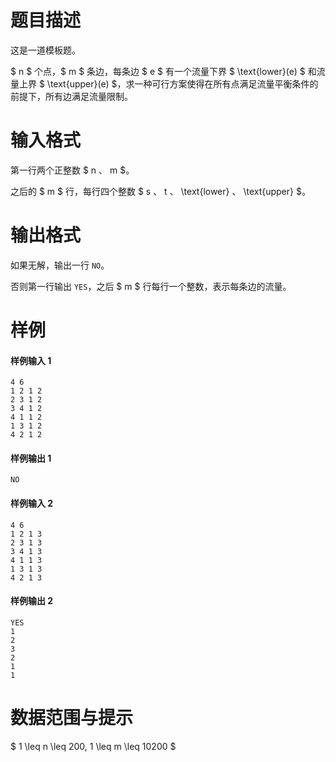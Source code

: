 
# 题目描述

这是一道模板题。

$ n $ 个点，$ m $ 条边，每条边 $ e $ 有一个流量下界 $ \text{lower}(e) $ 和流量上界 $ \text{upper}(e) $，求一种可行方案使得在所有点满足流量平衡条件的前提下，所有边满足流量限制。

# 输入格式

第一行两个正整数 $ n $、$ m $。

之后的 $ m $ 行，每行四个整数 $ s $、$ t $、$ \text{lower} $、$ \text{upper} $。

# 输出格式

如果无解，输出一行 `NO`。

否则第一行输出 `YES`，之后 $ m $ 行每行一个整数，表示每条边的流量。

# 样例

#### 样例输入 1
```plain
4 6
1 2 1 2
2 3 1 2
3 4 1 2
4 1 1 2
1 3 1 2
4 2 1 2
```

#### 样例输出 1
```plain
NO
```

#### 样例输入 2
```plain
4 6
1 2 1 3
2 3 1 3
3 4 1 3
4 1 1 3
1 3 1 3
4 2 1 3
```

#### 样例输出 2
```plain
YES
1
2
3
2
1
1
```

# 数据范围与提示

$ 1 \leq n \leq 200, 1 \leq m \leq 10200 $

